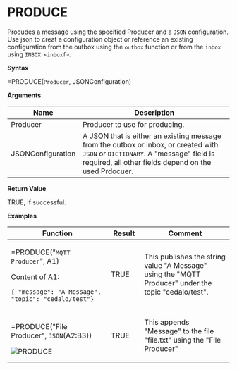 # PRODUCE

Procudes a message using the specified Producer and a `JSON`
configuration. Use json to creat a configuration object or reference an
existing configuration from the outbox using the `outbox` function or
from the `inbox` using `INBOX <inboxf>`.

**Syntax**

=PRODUCE(`Producer`, JSONConfiguration)

**Arguments**

| Name              | Description                                                                                                                                                                              |
|-------------------|------------------------------------------------------------------------------------------------------------------------------------------------------------------------------------------|
| Producer          | Producer to use for producing.                                                                                                                                                           |
| JSONConfiguration | A JSON that is either an existing message from the outbox or inbox, or created with `JSON` or `DICTIONARY`. A "message" field is required, all other fields depend on the used Prdocuer. |

**Return Value**

TRUE, if successful.

**Examples**

<table>
<colgroup>
<col style="width: 45%" />
<col style="width: 15%" />
<col style="width: 40%" />
</colgroup>
<thead>
<tr class="header">
<th>Function</th>
<th>Result</th>
<th>Comment</th>
</tr>
</thead>
<tbody>
<tr class="odd">
<td><p>=PRODUCE("<code class="interpreted-text" role="term">MQTT Producer</code>", A1)</p>
<p>Content of A1:</p>
<pre><code>{ &quot;message&quot;: &quot;A Message&quot;, &quot;topic&quot;: &quot;cedalo/test&quot;}</code></pre></td>
<td><p>TRUE</p></td>
<td><p>This publishes the string value "A Message" using the "MQTT Producer" under the topic "cedalo/test".</p></td>
</tr>
<tr class="even">
<td><p>=PRODUCE("File Producer", <code class="interpreted-text" role="ref">JSON</code>(<span class="blue">A2:B3</span>))</p>
<div class="line-block"><img src="/images/PRODUCE.PNG" alt="PRODUCE" /></div></td>
<td><p>TRUE</p></td>
<td><p>This appends "Message" to the file "file.txt" using the "File Producer"</p></td>
</tr>
</tbody>
</table>
